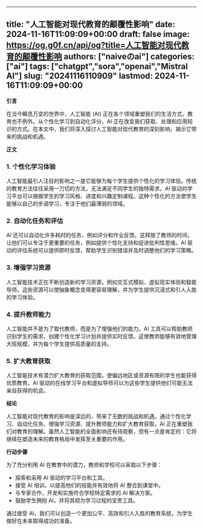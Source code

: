 
---
title: "人工智能对现代教育的颠覆性影响"
date: 2024-11-16T11:09:09+00:00
draft: false
image: https://og.g0f.cn/api/og?title=人工智能对现代教育的颠覆性影响
authors: ["naiveのai"]
categories: ["ai"]
tags: ["chatgpt","sora","openai","Mistral AI"]
slug: "20241116110909"
lastmod: 2024-11-16T11:09:09+00:00
---
**引言**

在当今瞬息万变的世界中，人工智能 (AI) 正在各个领域重塑我们的生活方式，教育也不例外。从个性化学习到自动化评分，AI 正在改变我们获取、处理和应用知识的方式。在本文中，我们将深入探讨人工智能对现代教育的深刻影响，揭示它带来的挑战和机遇。

**正文**

### 1. 个性化学习体验

人工智能最引人注目的影响之一是它能够为每个学生提供个性化的学习体验。传统的教育方法往往采用一刀切的方法，无法满足不同学生的独特需求。AI 驱动的学习平台可以根据学生的学习风格、进度和兴趣定制课程。这种个性化的方法使学生能够以自己的步调学习，专注于他们最薄弱的领域。

### 2. 自动化任务和评估

AI 还可以自动化许多耗时的任务，例如评分和作业反馈。这释放了教师的时间，让他们可以专注于更重要的任务，例如提供个性化支持和促进批判性思维。AI 驱动的评估系统可以提供即时反馈，帮助学生识别错误并及时调整他们的学习策略。

### 3. 增强学习资源

人工智能技术正在不断创造新的学习资源，例如交互式模拟、虚拟现实体验和智能导师。这些资源可以使抽象概念变得更容易理解，并为学生提供沉浸式和引人入胜的学习体验。

### 4. 提升教师能力

人工智能并不是为了取代教师，而是为了增强他们的能力。AI 工具可以帮助教师识别学生的需求、创建个性化学习计划并提供实时反馈。这使教师能够有效地管理大班规模，并为每个学生提供高质量的支持。

### 5. 扩大教育获取

人工智能技术有潜力扩大教育的获取范围，使偏远地区或资源有限的学生也能获得优质教育。AI 驱动的在线学习平台和虚拟导师可以为这些学生提供他们可能无法亲自获得的机会。

**结论**

人工智能对现代教育的影响是深远的，带来了无数的挑战和机遇。通过个性化学习、自动化任务、增强学习资源、提升教师能力和扩大教育获取，AI 正在重塑我们对教育的理解。虽然人工智能的全面影响还有待观察，但有一点是肯定的：它将继续在塑造未来的教育格局中发挥至关重要的作用。

**行动步骤**

为了充分利用 AI 在教育中的潜力，教师和学校可以采取以下步骤：

* 探索和采用 AI 驱动的学习平台和工具。
* 接受 AI 培训，以提高他们的技能并有效地将 AI 整合到课堂中。
* 与专家合作，开发和实施符合学校特定需求的 AI 解决方案。
* 鼓励学生拥抱 AI，并将其视为学习过程的宝贵工具。

通过接受 AI，我们可以创造一个更加公平、高效和引人入胜的教育系统，为学生做好在未来取得成功的准备。